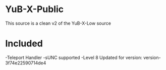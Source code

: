 # YuB-X-Public
This source is a clean v2 of the YuB-X-Low source  
# Included
-Teleport Handler
-sUNC supported
-Level 8
Updated for version: version-3f74e22590714de4
